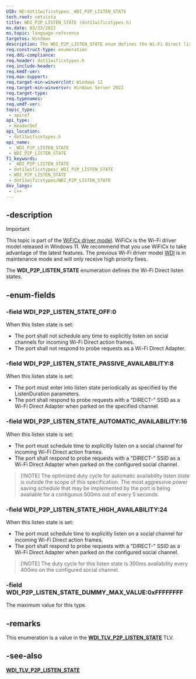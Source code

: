 ```yaml
---
UID: NE:dot11wificxtypes._WDI_P2P_LISTEN_STATE
tech.root: netvista
title: WDI_P2P_LISTEN_STATE (dot11wificxtypes.h)
ms.date: 03/23/2022
ms.topic: language-reference
targetos: Windows
description: The WDI_P2P_LISTEN_STATE enum defines the Wi-Fi Direct listen states.
req.construct-type: enumeration
req.ddi-compliance: 
req.header: dot11wificxtypes.h
req.include-header: 
req.kmdf-ver: 
req.max-support: 
req.target-min-winverclnt: Windows 11 
req.target-min-winversvr: Windows Server 2022
req.target-type: 
req.typenames: 
req.umdf-ver: 
topic_type:
 - apiref
api_type:
 - HeaderDef
api_location:
 - dot11wificxtypes.h
api_name:
 - _WDI_P2P_LISTEN_STATE
 - WDI_P2P_LISTEN_STATE
f1_keywords:
 - _WDI_P2P_LISTEN_STATE
 - dot11wificxtypes/_WDI_P2P_LISTEN_STATE
 - WDI_P2P_LISTEN_STATE
 - dot11wificxtypes/WDI_P2P_LISTEN_STATE
dev_langs:
 - c++
---
```



## -description

> [!IMPORTANT]
> This topic is part of the [WiFiCx driver model](/windows-hardware/drivers/netcx/wifi-wdf-class-extension-wificx). WiFiCx is the Wi-Fi driver model released in Windows 11. We recommend that you use WiFiCx to take advantage of the latest  features. The previous Wi-Fi driver model [WDI](/windows-hardware/drivers/network/wdi-miniport-driver-design-guide) is in maintenance mode and will only receive high priority fixes.

The **WDI_P2P_LISTEN_STATE** enumeration defines the Wi-Fi Direct listen states.

## -enum-fields

### -field WDI_P2P_LISTEN_STATE_OFF:0

When this listen state is set:

* The port shall not schedule any time to explicitly listen on social channels for incoming Wi-Fi Direct action frames.
* The port shall not respond to probe requests as a Wi-Fi Direct Adapter.

### -field WDI_P2P_LISTEN_STATE_PASSIVE_AVAILABILITY:8

When this listen state is set:

* The port must enter into listen state periodically as specified by the ListenDuration parameters.
* The port shall respond to probe requests with a "DIRECT-" SSID as a Wi-Fi Direct Adapter when parked on the specified channel.

### -field WDI_P2P_LISTEN_STATE_AUTOMATIC_AVAILABILITY:16

When this listen state is set:

* The port must schedule time to explicitly listen on a social channel for incoming Wi-Fi Direct action frames.
* The port shall respond to probe requests with a "DIRECT-" SSID as a Wi-Fi Direct Adapter when parked on the configured social channel.

> [!NOTE] The optimized duty cycle for automatic availability listen state is outside the scope of this specification. The most aggressive power saving schedule that may be implemented by the port is being available for a contiguous 500ms out of every 5 seconds.

### -field WDI_P2P_LISTEN_STATE_HIGH_AVAILABILITY:24

When this listen state is set:

* The port must schedule time to explicitly listen on a social channel for incoming Wi-Fi Direct action frames.
* The port shall respond to probe requests with a "DIRECT-" SSID as a Wi-Fi Direct Adapter when parked on the configured social channel.
> [!NOTE] The duty cycle for this listen state is 300ms availability every 400ms on the configured social channel.

### -field WDI_P2P_LISTEN_STATE_DUMMY_MAX_VALUE:0xFFFFFFFF

The maximum value for this type.

## -remarks

This enumeration is a value in the [**WDI_TLV_P2P_LISTEN_STATE**](/windows-hardware/drivers/netcx/wdi-tlv-p2p-listen-state) TLV.

## -see-also

[**WDI_TLV_P2P_LISTEN_STATE**](/windows-hardware/drivers/netcx/wdi-tlv-p2p-listen-state)
